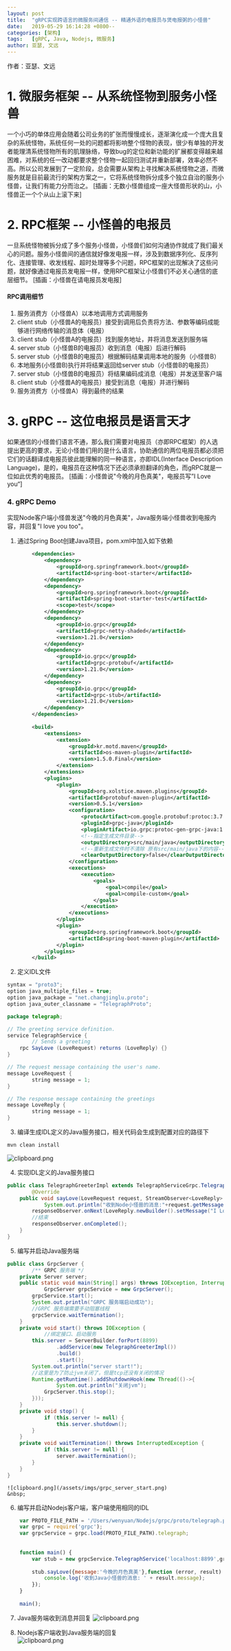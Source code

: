 ```yaml
---
layout: post
title:  "gRPC实现跨语言的微服务间通信 -- 精通外语的电报员与煲电报粥的小怪兽"
date:   2019-05-29 16:14:28 +0800--
categories: [架构]
tags:   [gRPC, Java, Nodejs, 微服务]
author: 亚瑟, 文远
---
```


作者：亚瑟、文远

# 1. 微服务框架 -- 从系统怪物到服务小怪兽
一个小巧的单体应用会随着公司业务的扩张而慢慢成长，逐渐演化成一个庞大且复杂的系统怪物，系统任何一处的问题都将影响整个怪物的表现，很少有单独的开发者能理清系统怪物所有的肌理脉络，导致bug的定位和新功能的扩展都变得越来越困难，对系统的任一改动都要求整个怪物一起回归测试并重新部署，效率必然不高。所以公司发展到了一定阶段，总会需要从架构上寻找解决系统怪物之道，而微服务就是目前最流行的架构方案之一，它将系统怪物拆分成多个独立自治的服务小怪兽，让我们有能力分而治之。
[插画：无数小怪兽组成一座大怪兽形状的山，小怪兽正一个个从山上滚下来]

# 2. RPC框架 -- 小怪兽的电报员
一旦系统怪物被拆分成了多个服务小怪兽，小怪兽们如何沟通协作就成了我们最关心的问题。服务小怪兽间的通信就好像发电报一样，涉及到数据序列化、反序列化、连接管理、收发线程、超时处理等多个问题，RPC框架的出现解决了这些问题，就好像通过电报员发电报一样，使用RPC框架让小怪兽们不必关心通信的底层细节。
[插画：小怪兽在请电报员发电报]

#### RPC调用细节
1. 服务消费方（小怪兽A）以本地调用方式调用服务
2. client stub（小怪兽A的电报员）接受到调用后负责将方法、参数等编码成能够进行网络传输的消息体（电报）
3. client stub（小怪兽A的电报员）找到服务地址，并将消息发送到服务端
4. server stub（小怪兽B的电报员）收到消息（电报）后进行解码
5. server stub（小怪兽B的电报员）根据解码结果调用本地的服务（小怪兽B）
6. 本地服务(小怪兽B)执行并将结果返回给server stub（小怪兽B的电报员）
7. server stub（小怪兽B的电报员）将结果编码成消息（电报）并发送至客户端
8. client stub（小怪兽A的电报员）接受到消息（电报）并进行解码
9. 服务消费方（小怪兽A）得到最终的结果

# 3. gRPC -- 这位电报员是语言天才
如果通信的小怪兽们语言不通，那么我们需要对电报员（亦即RPC框架）的人选提出更高的要求，无论小怪兽们用的是什么语言，协助通信的两位电报员都必须把它们的话翻译成电报员彼此能理解的同一种语言，亦即IDL(Interface Description Language)，是的，电报员在这种情况下还必须承担翻译的角色，而gRPC就是一位如此优秀的电报员。
[插画：小怪兽说"今晚的月色真美"，电报员写”I Love you“]

### 4. gRPC Demo
实现Node客户端小怪兽发送"今晚的月色真美"，Java服务端小怪兽收到电报内容，并回复"I love you too"。

1. 通过Spring Boot创建Java项目，pom.xml中加入如下依赖

```xml
        <dependencies>
    		<dependency>
    			<groupId>org.springframework.boot</groupId>
    			<artifactId>spring-boot-starter</artifactId>
    		</dependency>
    		<dependency>
    			<groupId>org.springframework.boot</groupId>
    			<artifactId>spring-boot-starter-test</artifactId>
    			<scope>test</scope>
    		</dependency>
    		<dependency>
    			<groupId>io.grpc</groupId>
    			<artifactId>grpc-netty-shaded</artifactId>
    			<version>1.21.0</version>
    		</dependency>
    		<dependency>
    			<groupId>io.grpc</groupId>
    			<artifactId>grpc-protobuf</artifactId>
    			<version>1.21.0</version>
    		</dependency>
    		<dependency>
    			<groupId>io.grpc</groupId>
    			<artifactId>grpc-stub</artifactId>
    			<version>1.21.0</version>
    		</dependency>
    	</dependencies>
    
    	<build>
    		<extensions>
    			<extension>
    				<groupId>kr.motd.maven</groupId>
    				<artifactId>os-maven-plugin</artifactId>
    				<version>1.5.0.Final</version>
    			</extension>
    		</extensions>
    		<plugins>
    			<plugin>
    				<groupId>org.xolstice.maven.plugins</groupId>
    				<artifactId>protobuf-maven-plugin</artifactId>
    				<version>0.5.1</version>
    				<configuration>
    					<protocArtifact>com.google.protobuf:protoc:3.7.1:exe:${os.detected.classifier}</protocArtifact>
    					<pluginId>grpc-java</pluginId>
    					<pluginArtifact>io.grpc:protoc-gen-grpc-java:1.21.0:exe:${os.detected.classifier}</pluginArtifact>
    					<!--指定生成文件目录-->
    					<outputDirectory>src/main/java</outputDirectory>
    					<!--重新生成文件时不清除 原有src/main/java下的内容-->
    					<clearOutputDirectory>false</clearOutputDirectory>
    				</configuration>
    				<executions>
    					<execution>
    						<goals>
    							<goal>compile</goal>
    							<goal>compile-custom</goal>
    						</goals>
    					</execution>
    				</executions>
    			</plugin>
    			<plugin>
    				<groupId>org.springframework.boot</groupId>
    				<artifactId>spring-boot-maven-plugin</artifactId>
    			</plugin>
    		</plugins>
    	</build>  	
```

2. 定义IDL文件

```java
syntax = "proto3";
option java_multiple_files = true;
option java_package = "net.changjinglu.proto";
option java_outer_classname = "TelegraphProto";

package telegraph;

// The greeting service definition.
service TelegraphService {
        // Sends a greeting
    rpc SayLove (LoveRequest) returns (LoveReply) {}
}

// The request message containing the user's name.
message LoveRequest {
        string message = 1;
}

// The response message containing the greetings
message LoveReply {
        string message = 1;
}
```

3. 编译生成IDL定义的Java服务接口，相关代码会生成到配置对应的路径下

```bash
mvn clean install
```

![clipboard.png](/assets/imgs/grpc_generated_code.png)

4. 实现IDL定义的Java服务接口

```java
public class TelegraphGreeterImpl extends TelegraphServiceGrpc.TelegraphServiceImplBase {
        @Override
    public void sayLove(LoveRequest request, StreamObserver<LoveReply> responseObserver) {
            System.out.println("收到Node小怪兽的消息:"+request.getMessage());
        responseObserver.onNext(LoveReply.newBuilder().setMessage("I Love U Too").build());
        //结束
        responseObserver.onCompleted();
    }
}
```

5. 编写并启动Java服务端

```java
public class GrpcServer {
        /** GRPC 服务端 */
    private Server server;
    public static void main(String[] args) throws IOException, InterruptedException {
            GrpcServer grpcService = new GrpcServer();
        grpcService.start();
        System.out.println("GRPC 服务端启动成功");
        //GRPC 服务端需要手动阻塞线程
        grpcService.waitTermination();
    }
    private void start() throws IOException {
            //绑定接口、启动服务
        this.server = ServerBuilder.forPort(8899)
                .addService(new TelegraphGreeterImpl())
                .build()
                .start();
        System.out.println("server start!");
        //这里是为了防止jvm关闭了，但是tcp还没有关闭的情况
        Runtime.getRuntime().addShutdownHook(new Thread(()->{
                System.out.println("关闭jvm");
            GrpcServer.this.stop();
        }));
    }
    private void stop() {
            if (this.server != null) {
                this.server.shutdown();
        }
    }
    private void waitTermination() throws InterruptedException {
            if (this.server != null) {
                server.awaitTermination();
        }
    }
}
```

    ![clipboard.png](/assets/imgs/grpc_server_start.png)
    &nbsp;

6. 编写并启动Nodejs客户端，客户端使用相同的IDL

``` javascript
    var PROTO_FILE_PATH = '/Users/wenyuan/Nodejs/grpc/proto/telegraph.proto';
    var grpc = require('grpc');
    var grpcService = grpc.load(PROTO_FILE_PATH).telegraph;
    
    
    function main() {
        var stub = new grpcService.TelegraphService('localhost:8899',grpc.credentials.createInsecure());
    
        stub.sayLove({message:'今晚的月色真美'},function (error, result) {
            console.log('收到Java小怪兽的消息: ' + result.message);
        });
    }
    
    main();
```
    
7. Java服务端收到消息并回复 
    ![clipboard.png](/assets/imgs/grpc_server_side.png)
      &nbsp;
      
8. Nodejs客户端收到Java服务端的回复           
    ![clipboard.png](/assets/imgs/grpc_client_side.png)




















